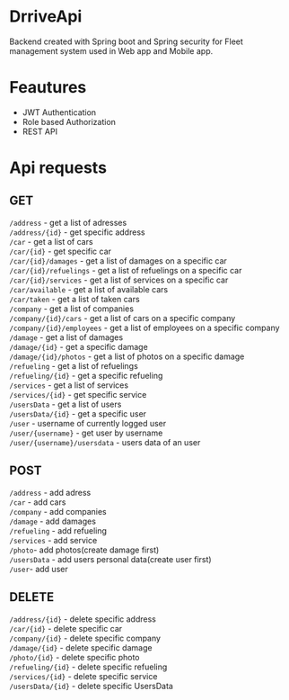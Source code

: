 # DrriveApi

 Backend created with Spring boot and Spring security for Fleet management system used in Web app and Mobile app. 

<h1>Feautures</h1>

- JWT Authentication
- Role based Authorization
- REST API

<h1>Api requests</h1>
<h2>GET</h2>

`/address` - get a list of adresses<br />
`/address/{id}` - get specific address<br />
`/car` - get a list of cars<br />
`/car/{id}` - get specific car<br />
`/car/{id}/damages` - get a list of damages on a specific car<br />
`/car/{id}/refuelings` - get a list of refuelings on a specific car<br />
`/car/{id}/services` - get a list of services on a specific car<br />
`/car/available` - get a list of available cars<br />
`/car/taken` - get a list of taken cars<br />
`/company` - get a list of companies<br />
`/company/{id}/cars` - get a list of cars on a specific company<br />
`/company/{id}/employees` - get a list of employees on a specific company<br />
`/damage` - get a list of damages<br />
`/damage/{id}` - get a specific damage<br />
`/damage/{id}/photos` - get a list of photos on a specific damage<br />
`/refueling` - get a list of refuelings<br />
`/refueling/{id}` - get a specific refueling<br />
`/services` - get a list of services<br />
`/services/{id}` - get specific service<br />
`/usersData` - get a list of users<br />
`/usersData/{id}` - get a specific user<br />
`/user` - username of currently logged user<br />
`/user/{username}` - get user by username<br />
`/user/{username}/usersdata` - users data of an user<br />

<h2>POST</h2>

`/address` - add adress<br />
`/car` - add cars<br />
`/company` - add companies<br />
`/damage` - add damages<br />
`/refueling` - add refueling<br />
`/services` - add service<br />
`/photo`- add photos(create damage first)<br />
`/usersData` - add users personal data(create user first)<br />
`/user`- add user<br />

<h2>DELETE</h2>

`/address/{id}` - delete specific address<br />
`/car/{id}` - delete specific car<br />
`/company/{id}` - delete specific company<br />
`/damage/{id}` - delete specific damage<br />
`/photo/{id}` - delete specific photo<br />
`/refueling/{id}` - delete specific refueling<br />
`/services/{id}` - delete specific service<br />
`/usersData/{id}` - delete specific UsersData<br />
